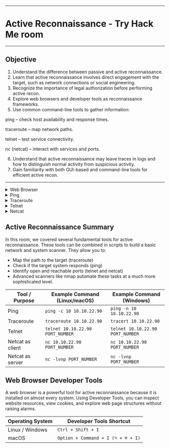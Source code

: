 
---

# Active Reconnaissance - Try Hack Me room

---

## Objective 

1. Understand the difference between passive and active reconnaissance.
2. Learn that active reconnaissance involves direct engagement with the target, such as network connections or social engineering.
3. Recognize the importance of legal authorization before performing active recon.
4. Explore web browsers and developer tools as reconnaissance frameworks.
5. Use common command-line tools to gather information:

ping – check host availability and response times.

traceroute – map network paths.

telnet – test service connectivity.

nc (netcat) – interact with services and ports.

6. Understand that active reconnaissance may leave traces in logs and how to distinguish normal activity from suspicious activity.
7. Gain familiarity with both GUI-based and command-line tools for efficient active recon.


---

<details>
<summary>Web Browser</summary>

## Using a Web Browser for Active Reconnaissance

- A web browser is readily available on all systems and can be used for active recon.
- Default transport ports:

HTTP → TCP port 80

HTTPS → TCP port 443

- Custom ports can also be accessed, e.g., https://127.0.0.1:8834/ connects to port 8834.
- Developer Tools shortcuts:

Windows/Linux: Ctrl + Shift + I

Mac: Option + Command + I (⌥ + ⌘ + I)

- Capabilities of Developer Tools:

Inspect and modify JavaScript files.

View cookies set by the server.

Explore site folder structure and resources.


- Tip: Developer Tools turns your browser into a lightweight reconnaissance framework for inspecting server responses and website structure.

## Browser Add-ons for Penetration Testing

1. FoxyProxy

- Quickly switch proxy servers while browsing.
- Useful when using tools like Burp Suite or managing multiple proxies.

2. User-Agent Switcher and Manager
- Change your browser’s user-agent to mimic different devices or browsers.
- Example: Pretend to browse a site from an iPhone while using Firefox.

3. Wappalyzer
- Detects and displays technologies used by websites (e.g., CMS, frameworks, analytics tools).
- Helps gather tech information while browsing like a normal user.

**Tip:** These extensions enhance browser-based active reconnaissance by making it easier to gather detailed target information.

--- 

Browse to the following website and ensure that you have opened your Developer Tools on AttackBox Firefox, or the browser on your computer. Using the Developer Tools, figure out the total number of questions.
8

<img width="946" height="491" alt="image" src="https://github.com/user-attachments/assets/223cc9c7-eea0-43ae-8316-6f7d44fbc31b" />

</details>

<details>
<summary>Ping</summary>

**Purpose:**
- Check if a remote system is online and reachable.

**How it works:**
- Sends an **ICMP Echo Request** to the target.
- Target responds with an **ICMP Echo Reply** if reachable.

**Key Uses:**
- Verify network connectivity between two systems.
- Ensure the target system is online before performing detailed scans.

**Notes:**
- Replies may be blocked by firewalls, so no response doesn’t always mean the system is down.
- Simple yet essential tool for active reconnaissance.

---

**Command Examples:**
- Linux/macOS: `ping <target>` (use `Ctrl+C` to stop)
- Send specific number of packets: `ping -c 10 10.10.22.90`
- Windows: `ping -n 10 10.10.22.90` (send 10 packets)
  
<img width="386" height="241" alt="image" src="https://github.com/user-attachments/assets/2e10fe99-ebfa-4739-a53a-a0d601816cc3" />

- can see target is responindg
- ping output indicates that it is online and reachable 

- from penetration testing pov we try to discover more about this target
- e.g. which ports are open and which services are running 

<img width="345" height="157" alt="image" src="https://github.com/user-attachments/assets/b21b87bd-b8b2-4410-bd6e-b071ed000c46" />

- example above we have shut down the target VM and then tried to ping 10.10.22.90
- we do not recieve a reply "destination host unreachable"
- transmitted 5 packets, none were received = 100% packet loss

**Possible Reasons for No Reply:**
- Target system is off, crashed, or still booting.
- Network issues or unplugged devices along the path.
- Firewall blocks ICMP packets (software or hardware firewall).
- Windows firewall blocks ping by default.
- Your own system is disconnected from the network.


**ICMP Header Size:** 8 bytes  
- **Type:** 1 byte  
- **Code:** 1 byte  
- **Checksum:** 2 bytes  
- **Identifier:** 2 bytes  
- **Sequence Number:** 2 bytes  

- This is in addition to the **data payload**, which can be set using:
  - Linux/macOS: `-s`
  - Windows: `-l`

</details>

<details>
<summary>Traceroute</summary>

## Traceroute Command

**Purpose:**
- Trace the path packets take from your system to a target host.
- Discover IP addresses of routers (hops) along the route.
- Determine the number of hops between source and target.

**How it works:**
- Relies on **ICMP** messages to identify each hop.
- Uses **TTL (Time To Live)** in the IP header to control hop count:
  - TTL decrements by 1 at each router.
  - When TTL reaches 0, the packet is dropped and the router replies, revealing its IP.

**Commands:**
- **Linux/macOS:** `traceroute <target>`
- **Windows:** `tracert <target>`

**Notes:**
- Route may change due to dynamic routing protocols.
- TTL is the **maximum number of hops**, not time.
- Example: Packet sent with TTL 64 reaches target with TTL 60 → passed through 4 routers.

<img width="315" height="435" alt="image" src="https://github.com/user-attachments/assets/3dc85805-6a42-482d-8a3e-c0058574ca05" />

- if TTL reaches 0 it will be dropped and an ICMP Time-to-Live exceeded will be sent to original sender
- in bellow figure the system set TTL to 1 before sending it to router
- teh first router on teh path decrements the TTL by 1 resulting in a TTL of 0
- therefore this router discards the packet and sends an ICMP time exceeded in-transit error message
- some routers are configured not to send such ICMP messages when discarding a packet

<img width="488" height="434" alt="image" src="https://github.com/user-attachments/assets/27640903-62d3-4f02-94a5-4638309aba9f" />

- On Linux, `traceroute` starts by sending **UDP packets** with TTL = 1.
- The first router decrements TTL to 0, drops the packet, and sends back an **ICMP Time-to-Live Exceeded** message.
- This reveals the **IP address of the first router**.
- Traceroute then sends packets with increasing TTLs (2, 3, …), each revealing the next hop along the path.
- This process continues until the packet reaches the target host.

---
`traceroute` tryhackme.com from TryHackMe’s AttackBox

<img width="346" height="174" alt="image" src="https://github.com/user-attachments/assets/40052796-65b4-4382-a7b6-48196f820b2f" />

**Target IP:** 104.20.29.66
**Max hops:** 30
**Packet size:** 60 bytes

| Hop | IP Addresses (Responded)                      | RTT (ms)              | Description                                     |
| --- | -------------------------------------------- | -------------------- | ----------------------------------------------- |
| 1   | 244.5.0.227 / 244.5.0.221 / 244.5.0.229     | 4.983 / 6.717 / 6.617 | Likely local network or ISP edge router        |
| 2   | 240.1.92.13 / 240.1.92.33 / 240.1.92.15     | 0.283 / 0.252 / 0.203 | Second hop along the path                      |
| 3   | 242.3.170.53 / 242.3.171.183 / 242.3.171.49 | 0.731 / 1.441 / 1.185 | Intermediate router in ISP or regional network |
| 4   | 240.4.244.14 / 240.4.244.15 / 240.4.244.12  | 1.607 / 1.623 / 0.997 | ISP backbone router                             |
| 5   | 242.13.251.1 / 242.13.250.135 / 242.13.250.5| 0.845 / 0.976 / 1.556 | ISP backbone / transit network                  |
| 6   | 151.148.8.200                                | 1.710 / 1.825 / 2.053 | ISP backbone router                             |
| 7   | 151.148.8.201                                | 2.516 / 2.472 / 2.297 | ISP backbone router                             |
| 8   | 162.158.36.39 / 162.158.36.41                | 2.455 / 6.376 / 6.247 | Likely part of Cloudflare network               |
| 9   | 104.20.29.66                                 | 1.114 / 1.553 / 1.538 | Target server (tryhackme.com) reached          |

## Key Points

- TTL (Time To Live): Each hop decrements TTL by 1; routers return ICMP "Time Exceeded" until the target is reached.
- 3 probes per hop: Helps detect inconsistent routers or temporary delays.
- RTT values: Measure latency to each hop in milliseconds.
- Traceroute stops when the target host is reached or the maximum hop count is exceeded.
- Tip: Use traceroute to identify network paths, bottlenecks, or firewall/router behavior during active reconnaissance.

  </details>

<details>
<summary>Telnet</summary>

## Telnet

- **Protocol:** TELNET (Teletype Network), developed in 1969.
- **Purpose:** Communicate with a remote system via a command-line interface (CLI) for administration.
- **Default Port:** 23
- **Security Concerns:**
  - Sends all data, including usernames and passwords, in **cleartext**.
  - Vulnerable to interception and credential theft.
- **Secure Alternative:** SSH (Secure SHell) protocol.

## Telnet for Banner Grabbing and Service Interaction

- **TCP-Based:** The Telnet client relies on the TCP protocol, allowing connections to any TCP service.
- **Usage:** `telnet <IP> <PORT>` connects to the target service.
- **Banner Grabbing:** Telnet can be used to retrieve service banners unless the service uses encryption.
- **Example – HTTP Server on Port 80:**
  1. Connect: `telnet 10.10.22.90 80`
  2. Request a page using HTTP protocol: `GET / HTTP/1.1`
  3. Specify the host header: `Host: example.com` and press **Enter** twice.
- **Result:** The server responds with the requested page or resource.

<img width="288" height="215" alt="image" src="https://github.com/user-attachments/assets/c45574bc-4a56-4515-97a9-5de5544148e8" />

## Identifying Service Type and Version

- **Goal:** Discover the type and version of the target service.
- **Example – Web Server:**
  - Response: `Server: nginx/1.6.2`
  - Shows the server software and version.
- **Protocol-Specific Commands:**
  - For web servers → HTTP commands (e.g., GET / HTTP/1.1)
  - For mail servers → SMTP or POP3 commands
- **Purpose:** Helps determine potential vulnerabilities associated with the service version.

--- 
Start the attached VM from Task 3 if it is not already started. On the AttackBox, open the terminal and use the telnet client to connect to the VM on port 80. What is the name of the running server? 
Apache 

<img width="215" height="74" alt="image" src="https://github.com/user-attachments/assets/ffd91369-0e20-4cb7-b032-3632dfe88ede" />

What is the version of the running server (on port 80 of the VM)? 2.4.61

</details>

<details>
<summary>Netcat</summary>

- Netcat (`nc`) is a versatile networking tool for penetration testers.
- Supports both **TCP** and **UDP** protocols.
- Can function as:
  - **Client**: Connects to a listening port.
  - **Server**: Listens on a port of your choice.
- Useful for collecting banners, testing connectivity, or transferring data.

## Example Usage

- Connect to a server to collect a banner (similar to Telnet):

```bash
nc 10.10.22.90 PORT
```
- When sending HTTP requests, you might need to press SHIFT+ENTER after typing the GET line.
- Acts as a simple client or server over TCP/UDP.
- Tip: Netcat is often called the "Swiss Army knife" of networking due to its versatility in pentesting.
  
<img width="203" height="167" alt="image" src="https://github.com/user-attachments/assets/00875740-c7f3-462d-bcc7-daf48e667ab8" />

- in example above, used netcat to connect to 10.10.22.90 port 80 using `nc 10.10.22.90 80`
- then issues a get for teh default page using `GET / HTTP/1.1` (we are specifying to target server that our client supports HTTP version 1.1)
- finally we give the name to our host so add host: netcat
- based on output Server: `nginx/1.6.2` can tell that on port 80 we have version 1.6.2 listening for incoming connections

- can use netcat on a TCP port and connect to a listening port on another system

- on the server system where we want to open a port and listen to it can issue nc -lp 1234 or nc -vnlp 1234 (equivalent to nc -v -1 -n -p 1234)

| Option | Meaning |
|--------|---------|
| -l     | Listen mode |
| -p     | Specify the port number |
| -n     | Numeric only; no resolution of hostnames via DNS |
| -v     | Verbose output (optional, useful for debugging) |
| -vv    | Very verbose output (optional) |
| -k     | Keep listening after client disconnects |

- The option `-p` should appear just before the port number you want to listen on.
- The option `-n` avoids DNS lookups and related warnings.
- Port numbers less than 1024 require root privileges to listen on.
- On the client-side, connect to the server using:

`nc 10.10.22.90 PORT_NUMBER`

- Example: Using Netcat to echo messages

1. **Server-side**: Listen on port 1234
`nc -vnlp 1234`
*(equivalent to `nc -lvnp 1234`)*

2. **Client-side**: Connect to the server
`nc 10.10.22.90 1234`

- Once connected, whatever you type on the client-side will be echoed on the server-side, and vice versa, creating a simple TCP tunnel for communication.

---

</details>

## Active Reconnaissance Summary

In this room, we covered several fundamental tools for active reconnaissance. These tools can be combined in scripts to build a basic network and system scanner. They allow you to:

- Map the path to the target (traceroute)
- Check if the target system responds (ping)
- Identify open and reachable ports (telnet and netcat)
- Advanced scanners like nmap automate these tasks at a much more sophisticated level.

| Tool / Purpose   | Example Command (Linux/macOS)    | Example Command (Windows)        |
| ---------------- | -------------------------------- | -------------------------------- |
| Ping             | `ping -c 10 10.10.22.90`         | `ping -n 10 10.10.22.90`         |
| Traceroute       | `traceroute 10.10.22.90`         | `tracert 10.10.22.90`            |
| Telnet           | `telnet 10.10.22.90 PORT_NUMBER` | `telnet 10.10.22.90 PORT_NUMBER` |
| Netcat as client | `nc 10.10.22.90 PORT_NUMBER`     | `nc 10.10.22.90 PORT_NUMBER`     |
| Netcat as server | `nc -lvnp PORT_NUMBER`           | `nc -lvnp PORT_NUMBER`           |

## Web Browser Developer Tools

A web browser is a powerful tool for active reconnaissance because it is installed on almost every system. Using Developer Tools, you can inspect website resources, view cookies, and explore web page structures without raising alarms.

| Operating System | Developer Tools Shortcut           |
| ---------------- | ---------------------------------- |
| Linux / Windows  | `Ctrl + Shift + I`                 |
| macOS            | `Option + Command + I (⌥ + ⌘ + I)` |

